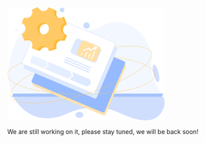 <br><br><img src="wip.svg" width=360px/>

We are still working on it, please stay tuned, we will be back soon!

